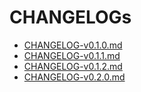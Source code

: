# CHANGELOGs

- [CHANGELOG-v0.1.0.md](./CHANGELOG-v0.1.0.md)
- [CHANGELOG-v0.1.1.md](./CHANGELOG-v0.1.1.md)
- [CHANGELOG-v0.1.2.md](./CHANGELOG-v0.1.2.md)
- [CHANGELOG-v0.2.0.md](./CHANGELOG-v0.2.0.md)
